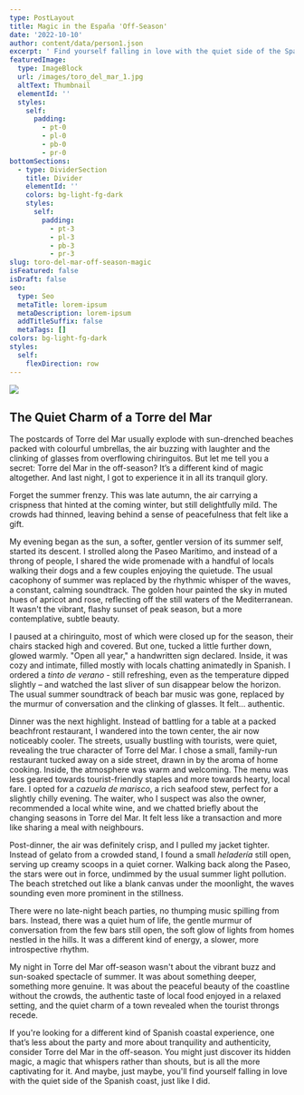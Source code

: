 ```yaml
---
type: PostLayout
title: Magic in the España 'Off-Season'
date: '2022-10-10'
author: content/data/person1.json
excerpt: ' Find yourself falling in love with the quiet side of the Spanish coast.'
featuredImage:
  type: ImageBlock
  url: /images/toro_del_mar_1.jpg
  altText: Thumbnail
  elementId: ''
  styles:
    self:
      padding:
        - pt-0
        - pl-0
        - pb-0
        - pr-0
bottomSections:
  - type: DividerSection
    title: Divider
    elementId: ''
    colors: bg-light-fg-dark
    styles:
      self:
        padding:
          - pt-3
          - pl-3
          - pb-3
          - pr-3
slug: toro-del-mar-off-season-magic
isFeatured: false
isDraft: false
seo:
  type: Seo
  metaTitle: lorem-ipsum
  metaDescription: lorem-ipsum
  addTitleSuffix: false
  metaTags: []
colors: bg-light-fg-dark
styles:
  self:
    flexDirection: row
---
```

![](/images/toro_del_mar_1.jpg)

## The Quiet Charm of a Torre del Mar

The postcards of Torre del Mar usually explode with sun-drenched beaches packed with colourful umbrellas, the air buzzing with laughter and the clinking of glasses from overflowing chiringuitos. But let me tell you a secret: Torre del Mar in the off-season? It’s a different kind of magic altogether.  And last night, I got to experience it in all its tranquil glory.

Forget the summer frenzy. This was late autumn, the air carrying a crispness that hinted at the coming winter, but still delightfully mild.  The crowds had thinned, leaving behind a sense of peacefulness that felt like a gift.

My evening began as the sun, a softer, gentler version of its summer self, started its descent.  I strolled along the Paseo Marítimo, and instead of a throng of people, I shared the wide promenade with a handful of locals walking their dogs and a few couples enjoying the quietude.  The usual cacophony of summer was replaced by the rhythmic whisper of the waves, a constant, calming soundtrack.  The golden hour painted the sky in muted hues of apricot and rose, reflecting off the still waters of the Mediterranean. It wasn't the vibrant, flashy sunset of peak season, but a more contemplative, subtle beauty.

I paused at a chiringuito, most of which were closed up for the season, their chairs stacked high and covered.  But one, tucked a little further down, glowed warmly.  "Open all year," a handwritten sign declared.  Inside, it was cozy and intimate, filled mostly with locals chatting animatedly in Spanish. I ordered a *tinto de verano* - still refreshing, even as the temperature dipped slightly – and watched the last sliver of sun disappear below the horizon. The usual summer soundtrack of beach bar music was gone, replaced by the murmur of conversation and the clinking of glasses.  It felt… authentic.

Dinner was the next highlight.  Instead of battling for a table at a packed beachfront restaurant, I wandered into the town center, the air now noticeably cooler.  The streets, usually bustling with tourists, were quiet, revealing the true character of Torre del Mar.  I chose a small, family-run restaurant tucked away on a side street, drawn in by the aroma of home cooking.  Inside, the atmosphere was warm and welcoming.  The menu was less geared towards tourist-friendly staples and more towards hearty, local fare. I opted for a *cazuela de marisco*, a rich seafood stew, perfect for a slightly chilly evening.  The waiter, who I suspect was also the owner, recommended a local white wine, and we chatted briefly about the changing seasons in Torre del Mar. It felt less like a transaction and more like sharing a meal with neighbours.

Post-dinner, the air was definitely crisp, and I pulled my jacket tighter.  Instead of gelato from a crowded stand, I found a small *heladería* still open, serving up creamy scoops in a quiet corner.  Walking back along the Paseo, the stars were out in force, undimmed by the usual summer light pollution.  The beach stretched out like a blank canvas under the moonlight, the waves sounding even more prominent in the stillness.

There were no late-night beach parties, no thumping music spilling from bars.  Instead, there was a quiet hum of life, the gentle murmur of conversation from the few bars still open, the soft glow of lights from homes nestled in the hills.  It was a different kind of energy, a slower, more introspective rhythm.

My night in Torre del Mar off-season wasn't about the vibrant buzz and sun-soaked spectacle of summer. It was about something deeper, something more genuine. It was about the peaceful beauty of the coastline without the crowds, the authentic taste of local food enjoyed in a relaxed setting, and the quiet charm of a town revealed when the tourist throngs recede.

If you're looking for a different kind of Spanish coastal experience, one that’s less about the party and more about tranquility and authenticity, consider Torre del Mar in the off-season. You might just discover its hidden magic, a magic that whispers rather than shouts, but is all the more captivating for it.  And maybe, just maybe, you'll find yourself falling in love with the quiet side of the Spanish coast, just like I did.
